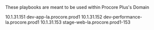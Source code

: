 These playbooks are meant to be used within Procore Plus's Domain

10.1.31.151    dev-app-la.procore.prod1
10.1.31.152    dev-performance-la.procore.prod1
10.1.31.153    stage-web-la.procore.prod1-153
